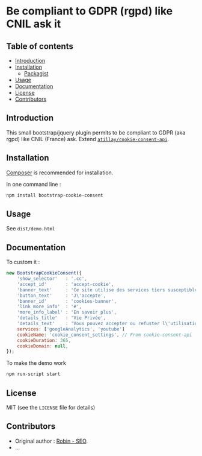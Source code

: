 # Be compliant to GDPR (rgpd) like CNIL ask it

## Table of contents
* [Introduction](#introduction)
* [Installation](#installation)
    * [Packagist](https://packagist.org/packages/ropendev/curl)
* [Usage](#usage)
* [Documentation](#documentation)
* [License](#license)
* [Contributors](#contributors)

## Introduction

This small bootstrap/jquery plugin permits to be compliant to GDPR (aka rgpd) like CNIL (France) ask.
Extend [`atillay/cookie-consent-api`](https://github.com/atillay/cookie-consent-api).

## Installation

[Composer](http://getcomposer.org) is recommended for installation.

In one command line :
```bash
npm install bootstrap-cookie-consent
```

## Usage

See `dist/demo.html`

## Documentation

To custom it :

```js
new BootstrapCookieConsent({
    'show_selector'   : '.cc',
    'accept_id'       : 'accept-cookie',
    'banner_text'     : 'Ce site utilise des services tiers susceptible de vous déposer un cookie. Pour une navigation optimale, acceptez-vous de les utiliser sur ce site ?',
    'button_text'     : 'J\'accepte',
    'banner_id'       : 'cookies-banner',
    'link_more_info'  : '#',
    'more_info_label' : 'En savoir plus',
    'details_title'   : 'Vie Privée',
    'details_text'    : 'Vous pouvez accepter ou refuster l\'utilisation sur ce site de certains services.',
    services: ['googleAnalytics', 'youtube']
    cookieName: 'cookie_consent_settings', // From cookie-consent-api
    cookieDuration: 365,
    cookieDomain: null,
});
```

To make the demo work

```bash
npm run-script start
```

## License

MIT (see the `LICENSE` file for details)

## Contributors

* Original author : [Robin - SEO](https://www.robin-d.fr/).
* ...

